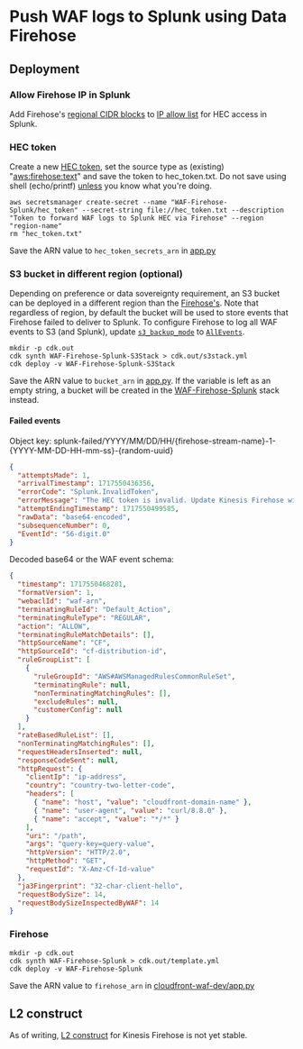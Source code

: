 # Push WAF logs to Splunk using Data Firehose

## Deployment

### Allow Firehose IP in Splunk

Add Firehose's [regional CIDR blocks](https://docs.aws.amazon.com/firehose/latest/dev/controlling-access.html#using-iam-splunk-vpc) to [IP allow list](https://myhost.splunkcloud.com/en-US/manager/system/manage_system_config/ip_allow_list) for HEC access in Splunk.

### HEC token

Create a new [HEC token](https://myhost.splunkcloud.com/en-US/manager/search/http-eventcollector), set the source type as (existing) "[aws:firehose:text](https://docs.splunk.com/Documentation/AddOns/released/AWS/InstallationstepsformanagedSplunkCloud)" and save the token to hec_token.txt. Do not save using shell (echo/printf) [unless](https://www.gnu.org/software/bash/manual/bash.html#index-HISTCONTROL) you know what you're doing.

```
aws secretsmanager create-secret --name "WAF-Firehose-Splunk/hec_token" --secret-string file://hec_token.txt --description "Token to forward WAF logs to Splunk HEC via Firehose" --region "region-name"
rm "hec_token.txt"
```

Save the ARN value to `hec_token_secrets_arn` in [app.py](./app.py)

### S3 bucket in different region (optional)

Depending on preference or data sovereignty requirement, an S3 bucket can be deployed in a different region than the [Firehose's](#firehose). Note that regardless of region, by default the bucket will be used to store events that Firehose failed to deliver to Splunk. To configure Firehose to log all WAF events to S3 (and Splunk), update [`s3_backup_mode`](./main.py) to [`AllEvents`](https://docs.aws.amazon.com/AWSCloudFormation/latest/UserGuide/aws-properties-kinesisfirehose-deliverystream-splunkdestinationconfiguration.html#cfn-kinesisfirehose-deliverystream-splunkdestinationconfiguration-s3backupmode).

```
mkdir -p cdk.out
cdk synth WAF-Firehose-Splunk-S3Stack > cdk.out/s3stack.yml
cdk deploy -v WAF-Firehose-Splunk-S3Stack
```

Save the ARN value to `bucket_arn` in [app.py](./app.py). If the variable is left as an empty string, a bucket will be created in the [WAF-Firehose-Splunk](#firehose) stack instead.

#### Failed events

Object key: splunk-failed/YYYY/MM/DD/HH/{firehose-stream-name}-1-{YYYY-MM-DD-HH-mm-ss}-{random-uuid}

```json
{
  "attemptsMade": 1,
  "arrivalTimestamp": 1717550436356,
  "errorCode": "Splunk.InvalidToken",
  "errorMessage": "The HEC token is invalid. Update Kinesis Firehose with a valid HEC token.",
  "attemptEndingTimestamp": 1717550499585,
  "rawData": "base64-encoded",
  "subsequenceNumber": 0,
  "EventId": "56-digit.0"
}
```

Decoded base64 or the WAF event schema:

```json
{
  "timestamp": 1717550468281,
  "formatVersion": 1,
  "webaclId": "waf-arn",
  "terminatingRuleId": "Default_Action",
  "terminatingRuleType": "REGULAR",
  "action": "ALLOW",
  "terminatingRuleMatchDetails": [],
  "httpSourceName": "CF",
  "httpSourceId": "cf-distribution-id",
  "ruleGroupList": [
    {
      "ruleGroupId": "AWS#AWSManagedRulesCommonRuleSet",
      "terminatingRule": null,
      "nonTerminatingMatchingRules": [],
      "excludeRules": null,
      "customerConfig": null
    }
  ],
  "rateBasedRuleList": [],
  "nonTerminatingMatchingRules": [],
  "requestHeadersInserted": null,
  "responseCodeSent": null,
  "httpRequest": {
    "clientIp": "ip-address",
    "country": "country-two-letter-code",
    "headers": [
      { "name": "host", "value": "cloudfront-domain-name" },
      { "name": "user-agent", "value": "curl/8.8.0" },
      { "name": "accept", "value": "*/*" }
    ],
    "uri": "/path",
    "args": "query-key=query-value",
    "httpVersion": "HTTP/2.0",
    "httpMethod": "GET",
    "requestId": "X-Amz-Cf-Id-value"
  },
  "ja3Fingerprint": "32-char-client-hello",
  "requestBodySize": 14,
  "requestBodySizeInspectedByWAF": 14
}
```

### Firehose

```
mkdir -p cdk.out
cdk synth WAF-Firehose-Splunk > cdk.out/template.yml
cdk deploy -v WAF-Firehose-Splunk
```

Save the ARN value to `firehose_arn` in [cloudfront-waf-dev/app.py](../cloudfront-waf-dev/app.py)

## L2 construct

As of writing, [L2 construct](https://docs.aws.amazon.com/cdk/api/v2/python/aws_cdk.aws_kinesisfirehose_alpha/README.html) for Kinesis Firehose is not yet stable.
